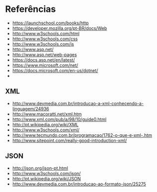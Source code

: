 Referências
===

* https://launchschool.com/books/http
* https://developer.mozilla.org/pt-BR/docs/Web
* http://www.w3schools.com/html
* http://www.w3schools.com/css
* http://www.w3schools.com/js
* http://www.asp.net/
* http://www.asp.net/web-pages
* https://docs.asp.net/en/latest/
* https://www.microsoft.com/net/
* https://docs.microsoft.com/en-us/dotnet/
* 

XML
--

* http://www.devmedia.com.br/introducao-a-xml-conhecendo-a-linguagem/24936
* http://www.macoratti.net/xml.htm
* http://www.xml.com/pub/a/98/10/guide0.html
* http://pt.wikipedia.org/wiki/XML
* http://www.w3schools.com/xml/
* http://www.tecmundo.com.br/programacao/1762-o-que-e-xml-.htm
* http://www.sitepoint.com/really-good-introduction-xml/

JSON
--

* http://json.org/json-pt.html
* http://www.w3schools.com/json/
* http://pt.wikipedia.org/wiki/JSON
* http://www.devmedia.com.br/introducao-ao-formato-json/25275
